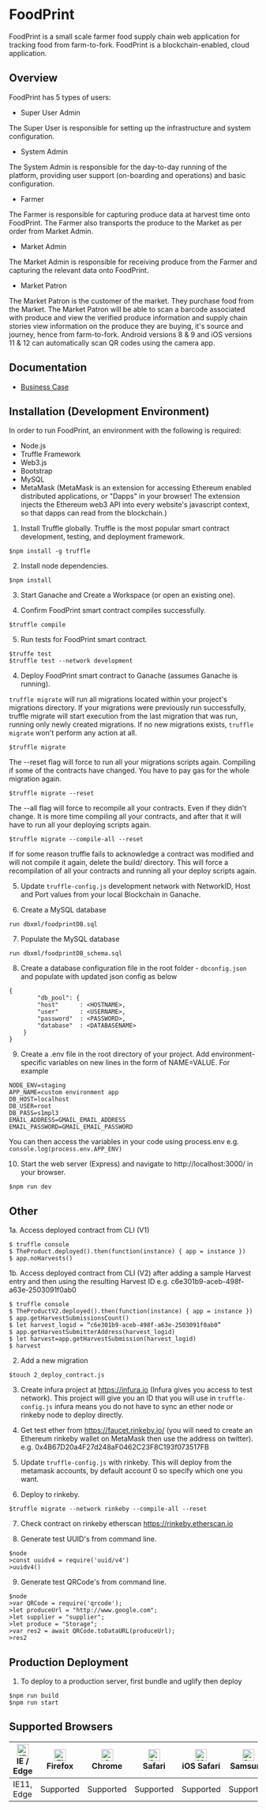 # FoodPrint
FoodPrint is a small scale farmer food supply chain web application for tracking food from farm-to-fork. FoodPrint is a blockchain-enabled, cloud application. 

## Overview
FoodPrint has 5 types of users:
- Super User Admin

The Super User is responsible for setting up the infrastructure and system configuration.

- System Admin

The System Admin is responsible for the day-to-day running of the platform, providing user support (on-boarding and operations) and basic configuration.

- Farmer

The Farmer is responsible for capturing produce data at harvest time onto FoodPrint. The Farmer also transports the produce to the Market as per order from Market Admin.

- Market Admin

The Market Admin is responsible for receiving produce from the Farmer and capturing the relevant data onto FoodPrint.

- Market Patron

The Market Patron is the customer of the market. They purchase food from the Market. The Market Patron will be able to scan a barcode associated with produce and view the verified produce information and supply chain stories view information on the produce they are buying, it's source and journey, hence from farm-to-fork. Android versions 8 & 9 and iOS versions 11 & 12 can automatically scan QR codes using the camera app. 

## Documentation
- [Business Case](https://github.com/jajukajulz/foodprint/raw/master/docs/FoodPrint%20-%20Business%20Case%2008072019.pdf)

## Installation (Development Environment)
In order to run FoodPrint, an environment with the following is required:

- Node.js
- Truffle Framework
- Web3.js
- Bootstrap
- MySQL
- MetaMask (MetaMask is an extension for accessing Ethereum enabled distributed applications, or "Dapps" in your browser! The extension injects the Ethereum web3 API into every website's javascript context, so that dapps can read from the blockchain.)

1. Install Truffle globally. Truffle is the most popular smart contract development, testing, and deployment framework. 
```
$npm install -g truffle 
```

2. Install node dependencies.
```
$npm install
```

3. Start Ganache and Create a Workspace (or open an existing one). 

4. Confirm FoodPrint smart contract compiles successfully.
```
$truffle compile
```

5. Run tests for FoodPrint smart contract.
```
$truffe test
$truffle test --network development
```

4. Deploy FoodPrint smart contract to Ganache (assumes Ganache is running).

`truffle migrate` will run all migrations located within your project's migrations directory. If your migrations were previously run successfully, truffle migrate will start execution from the last migration that was run, running only newly created migrations. If no new migrations exists, `truffle migrate` won't perform any action at all. 
```
$truffle migrate
```

The --reset flag will force to run all your migrations scripts again. Compiling if some of the contracts have changed. You have to pay gas for the whole migration again. 
```
$truffle migrate --reset
```

The --all flag will force to recompile all your contracts. Even if they didn't change. It is more time compiling all your contracts, and after that it will have to run all your deploying scripts again.
```
$truffle migrate --compile-all --reset
```

If for some reason truffle fails to acknowledge a contract was modified and will not compile it again, delete the build/ directory. This will force a recompilation of all your contracts and running all your deploy scripts again.

5. Update `truffle-config.js` development network with NetworkID, Host and Port values from your local Blockchain in Ganache.

6. Create a MySQL database
```
run dbxml/foodprintDB.sql
```

7. Populate the MySQL database
```
run dbxml/foodprintDB_schema.sql
```

8. Create a database configuration file in the root folder - `dbconfig.json` and populate with updated json config as below

```
{
        "db_pool": {
        "host"      : <HOSTNAME>,
        "user"      : <USERNAME>,
        "password"  : <PASSWORD>,
        "database"  : <DATABASENAME>
    }
}
```

9. Create a .env file in the root directory of your project. Add environment-specific variables on new lines in the form of NAME=VALUE. For example

```
NODE_ENV=staging
APP_NAME=custom environment app
DB_HOST=localhost
DB_USER=root
DB_PASS=s1mpl3
EMAIL_ADDRESS=GMAIL_EMAIL_ADDRESS
EMAIL_PASSWORD=GMAIL_EMAIL_PASSWORD
```

You can then access the variables in your code using process.env e.g. `console.log(process.env.APP_ENV)`
    
10. Start the web server (Express) and navigate to http://localhost:3000/ in your browser.
```
$npm run dev
```

## Other
1a. Access deployed contract from CLI (V1)
```
$ truffle console
$ TheProduct.deployed().then(function(instance) { app = instance })
$ app.noHarvests()
```

1b. Access deployed contract from CLI (V2) after adding a sample Harvest entry and then using the resulting Harvest ID e.g. c6e301b9-aceb-498f-a63e-2503091f0ab0
```
$ truffle console
$ TheProductV2.deployed().then(function(instance) { app = instance })
$ app.getHarvestSubmissionsCount()
$ let harvest_logid = “c6e301b9-aceb-498f-a63e-2503091f0ab0”
$ app.getHarvestSubmitterAddress(harvest_logid)
$ let harvest=app.getHarvestSubmission(harvest_logid)
$ harvest
```

2. Add a new migration
```
$touch 2_deploy_contract.js
```

3. Create infura project  at https://infura.io (Infura gives you access to test network).
This project will give you an ID that you will use in `truffle-config.js`
infura means you do not have to sync an ether node or rinkeby node to deploy directly.

4. Get test ether from https://faucet.rinkeby.io/ (you will need to create an Ethereum rinkeby wallet on MetaMask then use the address on twitter).
e.g. 0x4B67D20a4F27d248aF0462C23F8C193f073517FB

5. Update `truffle-config.js` with rinkeby. This will deploy from the metamask accounts, by default account 0 so specify which one you want.

6. Deploy to rinkeby. 
```
$truffle migrate --network rinkeby --compile-all --reset
```

7. Check contract on rinkeby etherscan https://rinkeby.etherscan.io

8. Generate test UUID's from command line. 
```
$node
>const uuidv4 = require('uuid/v4')
>uuidv4()
```

9. Generate test QRCode's from command line. 
```
$node
>var QRCode = require('qrcode');
>let produceUrl = "http://www.google.com";
>let supplier = "supplier";
>let produce = "Storage";
>var res2 = await QRCode.toDataURL(produceUrl);
>res2
```

## Production Deployment
1. To deploy to a production server, first bundle and uglify then deploy
```
$npm run build
$npm run start
```

## Supported Browsers

| [<img src="https://raw.githubusercontent.com/alrra/browser-logos/master/src/edge/edge_48x48.png" alt="IE / Edge" width="24px" height="24px" />](http://godban.github.io/browsers-support-badges/)</br>IE / Edge | [<img src="https://raw.githubusercontent.com/alrra/browser-logos/master/src/firefox/firefox_48x48.png" alt="Firefox" width="24px" height="24px" />](http://godban.github.io/browsers-support-badges/)</br>Firefox | [<img src="https://raw.githubusercontent.com/alrra/browser-logos/master/src/chrome/chrome_48x48.png" alt="Chrome" width="24px" height="24px" />](http://godban.github.io/browsers-support-badges/)</br>Chrome | [<img src="https://raw.githubusercontent.com/alrra/browser-logos/master/src/safari/safari_48x48.png" alt="Safari" width="24px" height="24px" />](http://godban.github.io/browsers-support-badges/)</br>Safari | [<img src="https://raw.githubusercontent.com/alrra/browser-logos/master/src/safari-ios/safari-ios_48x48.png" alt="iOS Safari" width="24px" height="24px" />](http://godban.github.io/browsers-support-badges/)</br>iOS Safari | [<img src="https://raw.githubusercontent.com/alrra/browser-logos/master/src/samsung-internet/samsung-internet_48x48.png" alt="Samsung" width="24px" height="24px" />](http://godban.github.io/browsers-support-badges/)</br>Samsung | [<img src="https://raw.githubusercontent.com/alrra/browser-logos/master/src/opera/opera_48x48.png" alt="Opera" width="24px" height="24px" />](http://godban.github.io/browsers-support-badges/)</br>Opera |
| --------- | --------- | --------- | --------- | --------- | --------- | --------- |
| IE11, Edge| Supported| Supported| Supported| Supported| Supported| Supported
